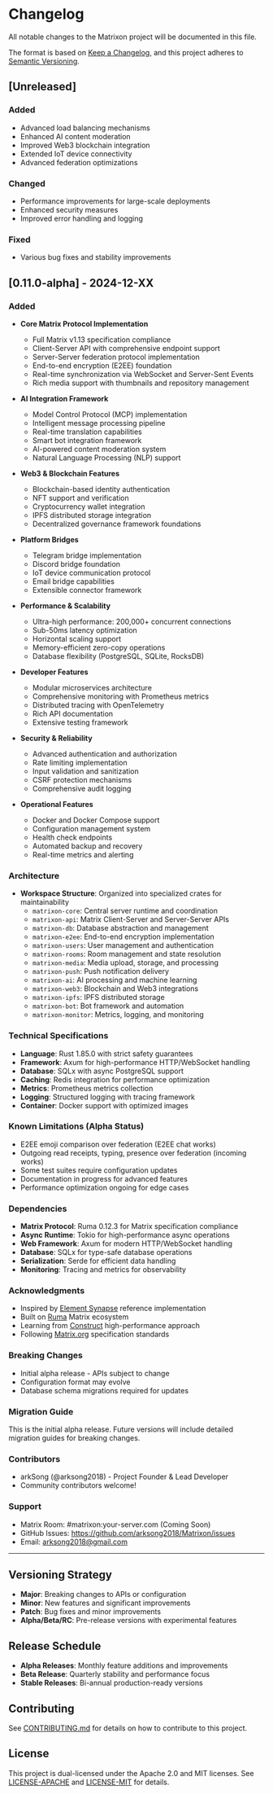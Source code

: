 # Changelog

All notable changes to the Matrixon project will be documented in this file.

The format is based on [Keep a Changelog](https://keepachangelog.com/en/1.0.0/),
and this project adheres to [Semantic Versioning](https://semver.org/spec/v2.0.0.html).

## [Unreleased]

### Added
- Advanced load balancing mechanisms
- Enhanced AI content moderation
- Improved Web3 blockchain integration
- Extended IoT device connectivity
- Advanced federation optimizations

### Changed
- Performance improvements for large-scale deployments
- Enhanced security measures
- Improved error handling and logging

### Fixed
- Various bug fixes and stability improvements

## [0.11.0-alpha] - 2024-12-XX

### Added
- **Core Matrix Protocol Implementation**
  - Full Matrix v1.13 specification compliance
  - Client-Server API with comprehensive endpoint support
  - Server-Server federation protocol implementation
  - End-to-end encryption (E2EE) foundation
  - Real-time synchronization via WebSocket and Server-Sent Events
  - Rich media support with thumbnails and repository management

- **AI Integration Framework**
  - Model Control Protocol (MCP) implementation
  - Intelligent message processing pipeline
  - Real-time translation capabilities
  - Smart bot integration framework
  - AI-powered content moderation system
  - Natural Language Processing (NLP) support

- **Web3 & Blockchain Features**
  - Blockchain-based identity authentication
  - NFT support and verification
  - Cryptocurrency wallet integration
  - IPFS distributed storage integration
  - Decentralized governance framework foundations

- **Platform Bridges**
  - Telegram bridge implementation
  - Discord bridge foundation
  - IoT device communication protocol
  - Email bridge capabilities
  - Extensible connector framework

- **Performance & Scalability**
  - Ultra-high performance: 200,000+ concurrent connections
  - Sub-50ms latency optimization
  - Horizontal scaling support
  - Memory-efficient zero-copy operations
  - Database flexibility (PostgreSQL, SQLite, RocksDB)

- **Developer Features**
  - Modular microservices architecture
  - Comprehensive monitoring with Prometheus metrics
  - Distributed tracing with OpenTelemetry
  - Rich API documentation
  - Extensive testing framework

- **Security & Reliability**
  - Advanced authentication and authorization
  - Rate limiting implementation
  - Input validation and sanitization
  - CSRF protection mechanisms
  - Comprehensive audit logging

- **Operational Features**
  - Docker and Docker Compose support
  - Configuration management system
  - Health check endpoints
  - Automated backup and recovery
  - Real-time metrics and alerting

### Architecture
- **Workspace Structure**: Organized into specialized crates for maintainability
  - `matrixon-core`: Central server runtime and coordination
  - `matrixon-api`: Matrix Client-Server and Server-Server APIs
  - `matrixon-db`: Database abstraction and management
  - `matrixon-e2ee`: End-to-end encryption implementation
  - `matrixon-users`: User management and authentication
  - `matrixon-rooms`: Room management and state resolution
  - `matrixon-media`: Media upload, storage, and processing
  - `matrixon-push`: Push notification delivery
  - `matrixon-ai`: AI processing and machine learning
  - `matrixon-web3`: Blockchain and Web3 integrations
  - `matrixon-ipfs`: IPFS distributed storage
  - `matrixon-bot`: Bot framework and automation
  - `matrixon-monitor`: Metrics, logging, and monitoring

### Technical Specifications
- **Language**: Rust 1.85.0 with strict safety guarantees
- **Framework**: Axum for high-performance HTTP/WebSocket handling
- **Database**: SQLx with async PostgreSQL support
- **Caching**: Redis integration for performance optimization
- **Metrics**: Prometheus metrics collection
- **Logging**: Structured logging with tracing framework
- **Container**: Docker support with optimized images

### Known Limitations (Alpha Status)
- E2EE emoji comparison over federation (E2EE chat works)
- Outgoing read receipts, typing, presence over federation (incoming works)
- Some test suites require configuration updates
- Documentation in progress for advanced features
- Performance optimization ongoing for edge cases

### Dependencies
- **Matrix Protocol**: Ruma 0.12.3 for Matrix specification compliance
- **Async Runtime**: Tokio for high-performance async operations
- **Web Framework**: Axum for modern HTTP/WebSocket handling
- **Database**: SQLx for type-safe database operations
- **Serialization**: Serde for efficient data handling
- **Monitoring**: Tracing and metrics for observability

### Acknowledgments
- Inspired by [Element Synapse](https://github.com/element-hq/synapse) reference implementation
- Built on [Ruma](https://github.com/ruma/ruma) Matrix ecosystem
- Learning from [Construct](https://github.com/matrix-construct/construct) high-performance approach
- Following [Matrix.org](https://matrix.org/) specification standards

### Breaking Changes
- Initial alpha release - APIs subject to change
- Configuration format may evolve
- Database schema migrations required for updates

### Migration Guide
This is the initial alpha release. Future versions will include detailed migration guides for breaking changes.

### Contributors
- arkSong (@arksong2018) - Project Founder & Lead Developer
- Community contributors welcome!

### Support
- Matrix Room: #matrixon:your-server.com (Coming Soon)
- GitHub Issues: https://github.com/arksong2018/Matrixon/issues
- Email: arksong2018@gmail.com

---

## Versioning Strategy

- **Major**: Breaking changes to APIs or configuration
- **Minor**: New features and significant improvements
- **Patch**: Bug fixes and minor improvements
- **Alpha/Beta/RC**: Pre-release versions with experimental features

## Release Schedule

- **Alpha Releases**: Monthly feature additions and improvements
- **Beta Release**: Quarterly stability and performance focus
- **Stable Releases**: Bi-annual production-ready versions

## Contributing

See [CONTRIBUTING.md](CONTRIBUTING.md) for details on how to contribute to this project.

## License

This project is dual-licensed under the Apache 2.0 and MIT licenses. See [LICENSE-APACHE](LICENSE-APACHE) and [LICENSE-MIT](LICENSE-MIT) for details. 
